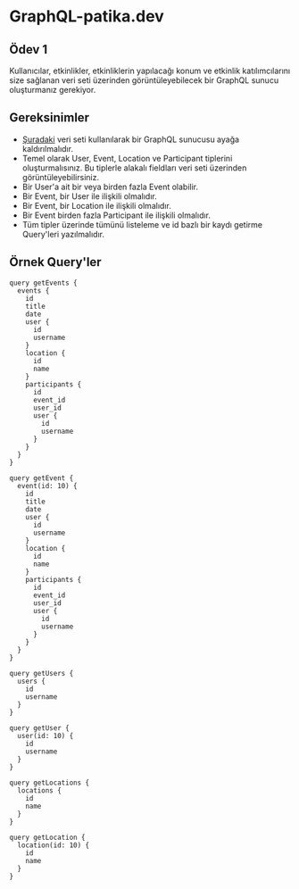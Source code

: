 # GraphQL-patika.dev
## Ödev 1
Kullanıcılar, etkinlikler, etkinliklerin yapılacağı konum ve etkinlik katılımcılarını size sağlanan veri seti üzerinden görüntüleyebilecek bir GraphQL sunucu oluşturmanız gerekiyor.

## Gereksinimler
- [Şuradaki](https://github.com/Kodluyoruz/taskforce/blob/main/graphql/odev-01/data.json) veri seti kullanılarak bir GraphQL sunucusu ayağa kaldırılmalıdır.
- Temel olarak User, Event, Location ve Participant tiplerini oluşturmalısınız. Bu tiplerle alakalı fieldları veri seti üzerinden görüntüleyebilirsiniz.
- Bir User'a ait bir veya birden fazla Event olabilir.
- Bir Event, bir User ile ilişkili olmalıdır.
- Bir Event, bir Location ile ilişkili olmalıdır.
- Bir Event birden fazla Participant ile ilişkili olmalıdır.
- Tüm tipler üzerinde tümünü listeleme ve id bazlı bir kaydı getirme Query'leri yazılmalıdır.

## Örnek Query'ler
```
query getEvents {
  events {
    id
    title
    date
    user {
      id
      username
    }
    location {
      id
      name
    }
    participants {
      id
      event_id
      user_id
      user {
        id
        username
      }
    }
  }
}

query getEvent {
  event(id: 10) {
    id
    title
    date
    user {
      id
      username
    }
    location {
      id
      name
    }
    participants {
      id
      event_id
      user_id
      user {
        id
        username
      }
    }
  }
}

query getUsers {
  users {
    id
    username
  }
}

query getUser {
  user(id: 10) {
    id
    username
  }
}

query getLocations {
  locations {
    id
    name
  }
}

query getLocation {
  location(id: 10) {
    id
    name
  }
}
```